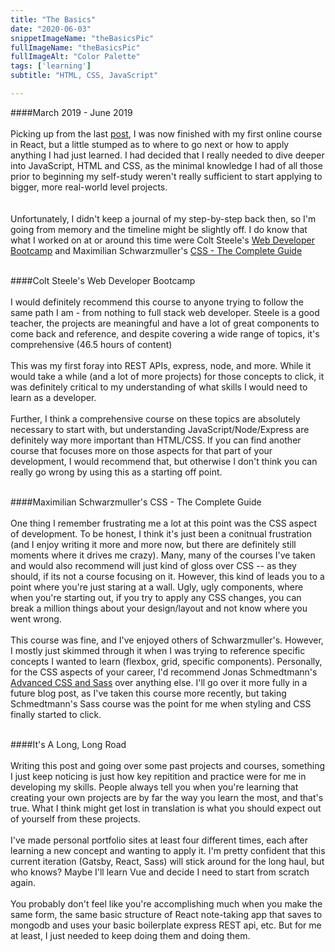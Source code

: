 ```yaml
---
title: "The Basics"
date: "2020-06-03"
snippetImageName: "theBasicsPic"
fullImageName: "theBasicsPic"
fullImageAlt: "Color Palette"
tags: ['learning']
subtitle: "HTML, CSS, JavaScript"

---
```

####March 2019 - June 2019
<br>
<br>
Picking up from the last <a href = "/posts/first-forays/">post</a>, I was now finished with my first online course in React, but a little stumped as to where to go next or how to apply anything I had just learned.  I had decided that I really needed to dive deeper into JavaScript, HTML and CSS, as the minimal knowledge I had of all those prior to beginning my self-study weren't really sufficient to start applying to bigger, more real-world level projects.  
<br>
<br>
Unfortunately, I didn't keep a journal of my step-by-step back then, so I'm going from memory and the timeline might be slightly off.  I do know that what I worked on at or around this time were Colt Steele's <a href = "https://www.udemy.com/course/the-web-developer-bootcamp/">Web Developer Bootcamp</a> and Maximilian Schwarzmuller's <a href = "https://www.udemy.com/course/css-the-complete-guide-incl-flexbox-grid-sass/">CSS - The Complete Guide</a>
<br>
<br>

####Colt Steele's Web Developer Bootcamp
<br>
<br>
I would definitely recommend this course to anyone trying to follow the same path I am - from nothing to full stack web developer.  Steele is a good teacher, the projects are meaningful and have a lot of great components to come back and reference, and despite covering a wide range of topics, it's comprehensive (46.5 hours of content)
<br>
<br>
This was my first foray into REST APIs, express, node, and more.  While it would take a while (and a lot of more projects) for those concepts to click, it was definitely critical to my understanding of what skills I would need to learn as a developer.
<br>
<br>
Further, I think a comprehensive course on these topics are absolutely necessary to start with, but understanding JavaScript/Node/Express are definitely way more important than HTML/CSS.  If you can find another course that focuses more on those aspects for that part of your development, I would recommend that, but otherwise I don't think you can really go wrong by using this as a starting off point.
<br>
<br>

####Maximilian Schwarzmuller's CSS - The Complete Guide
<br>
<br>
One thing I remember frustrating me a lot at this point was the CSS aspect of development.  To be honest, I think it's just been a conitnual frustration (and I enjoy writing it more and more now, but there are definitely still moments where it drives me crazy).  Many, many of the courses I've taken and would also recommend will just kind of gloss over CSS -- as they should, if its not a course focusing on it.  However, this kind of leads you to a point where you're just staring at a wall.  Ugly, ugly components, where when you're starting out, if you try to apply any CSS changes, you can break a million things about your design/layout and not know where you went wrong.
<br>
<br>
This course was fine, and I've enjoyed others of Schwarzmuller's.  However, I mostly just skimmed through it when I was trying to reference specific concepts I wanted to learn (flexbox, grid, specific components).  Personally, for the CSS aspects of your career, I'd recommend Jonas Schmedtmann's <a href = "https://www.udemy.com/course/advanced-css-and-sass">Advanced CSS and Sass</a> over anything else.   I'll go over it more fully in a future blog post, as I've taken this course more recently, but taking Schmedtmann's Sass course was the point for me when styling and CSS finally started to click.
<br>
<br>

####It's A Long, Long Road
<br>
<br>
Writing this post and going over some past projects and courses, something I just keep noticing is just how key repitition and practice were for me in developing my skills.  People always tell you when you're learning that creating your own projects are by far the way you learn the most, and that's true.  What I think might get lost in translation is what you should expect out of yourself from these projects.
<br>
<br>
I've made personal portfolio sites at least four different times, each after learning a new concept and wanting to apply it.  I'm pretty confident that this current iteration (Gatsby, React, Sass) will stick around for the long haul, but who knows?  Maybe I'll learn Vue and decide I need to start from scratch again.
<br>
<br>
You probably don't feel like you're accomplishing much when you make the same form, the same basic structure of React note-taking app that saves to mongodb and uses your basic boilerplate express REST api, etc.  But for me at least, I just needed to keep doing them and doing them.